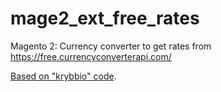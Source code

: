 # mage2_ext_free_rates

Magento 2: Currency converter to get rates from https://free.currencyconverterapi.com/

[Based on "krybbio" code](https://magento.stackexchange.com/a/228671/33058). 